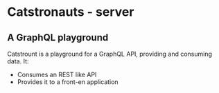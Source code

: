 # Catstronauts - server
## A GraphQL playground 

Catstrount is a playground for a GraphQL API, providing and consuming data.
It:
 - Consumes an REST like API 
 - Provides it to a front-en application
